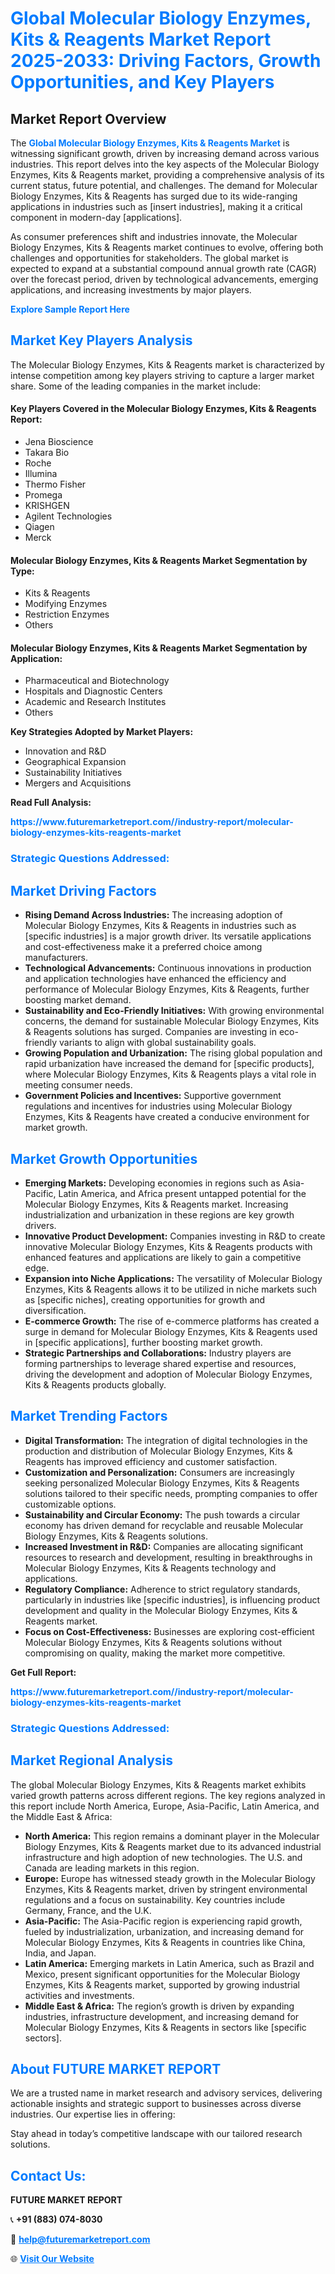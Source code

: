 <h1 style="color: #007BFF;">Global Molecular Biology Enzymes, Kits & Reagents Market Report 2025-2033: Driving Factors, Growth Opportunities, and Key Players</h1>

<section id="overview">
<h2>Market Report Overview</h2>
<p>The <a href="https://www.futuremarketreport.com//industry-report/molecular-biology-enzymes-kits-reagents-market" style="color: #007BFF; text-decoration: none;"><strong>Global Molecular Biology Enzymes, Kits & Reagents Market</strong></a> is witnessing significant growth, driven by increasing demand across various industries. This report delves into the key aspects of the Molecular Biology Enzymes, Kits & Reagents market, providing a comprehensive analysis of its current status, future potential, and challenges. The demand for Molecular Biology Enzymes, Kits & Reagents has surged due to its wide-ranging applications in industries such as [insert industries], making it a critical component in modern-day [applications].</p>
<p>As consumer preferences shift and industries innovate, the Molecular Biology Enzymes, Kits & Reagents market continues to evolve, offering both challenges and opportunities for stakeholders. The global market is expected to expand at a substantial compound annual growth rate (CAGR) over the forecast period, driven by technological advancements, emerging applications, and increasing investments by major players.</p>
</section>

<section id="overview">
<p><a href="https://www.futuremarketreport.com//request-sample/reportId=52506" style="color: #007BFF; text-decoration: none;"><strong>Explore Sample Report Here</strong></a></p>
</section>

<section id="key-players">
<h2 style="color: #007BFF;">Market Key Players Analysis</h2>
<p>The Molecular Biology Enzymes, Kits & Reagents market is characterized by intense competition among key players striving to capture a larger market share. Some of the leading companies in the market include:</p>
<h4>Key Players Covered in the Molecular Biology Enzymes, Kits & Reagents Report:</h4>
<ul><li>Jena Bioscience</li><li>Takara Bio</li><li>Roche</li><li>Illumina</li><li>Thermo Fisher</li><li>Promega</li><li>KRISHGEN</li><li>Agilent Technologies</li><li>Qiagen</li><li>Merck</li></ul>
<h4>Molecular Biology Enzymes, Kits & Reagents Market Segmentation by Type:</h4>
<ul><li>Kits &amp; Reagents</li><li>Modifying Enzymes</li><li>Restriction Enzymes</li><li>Others</li></ul>

<h4>Molecular Biology Enzymes, Kits & Reagents Market Segmentation by Application:</h4>
<ul><li>Pharmaceutical and Biotechnology</li><li>Hospitals and Diagnostic Centers</li><li>Academic and Research Institutes</li><li>Others</li></ul>
<p><strong>Key Strategies Adopted by Market Players:</strong></p>
<ul>
<li>Innovation and R&D</li>
<li>Geographical Expansion</li>
<li>Sustainability Initiatives</li>
<li>Mergers and Acquisitions</li>
</ul>
</section>

<section>
<p><strong>Read Full Analysis: </strong></p><a href="https://www.futuremarketreport.com//industry-report/molecular-biology-enzymes-kits-reagents-market" style="color: #007BFF; text-decoration: none;"><strong>https://www.futuremarketreport.com//industry-report/molecular-biology-enzymes-kits-reagents-market</strong></a>
<h3 style="color: #007BFF;">Strategic Questions Addressed:</h3>
</section>

<section id="driving-factors">
<h2 style="color: #007BFF;">Market Driving Factors</h2>
<ul>
<li><strong>Rising Demand Across Industries:</strong> The increasing adoption of Molecular Biology Enzymes, Kits & Reagents in industries such as [specific industries] is a major growth driver. Its versatile applications and cost-effectiveness make it a preferred choice among manufacturers.</li>
<li><strong>Technological Advancements:</strong> Continuous innovations in production and application technologies have enhanced the efficiency and performance of Molecular Biology Enzymes, Kits & Reagents, further boosting market demand.</li>
<li><strong>Sustainability and Eco-Friendly Initiatives:</strong> With growing environmental concerns, the demand for sustainable Molecular Biology Enzymes, Kits & Reagents solutions has surged. Companies are investing in eco-friendly variants to align with global sustainability goals.</li>
<li><strong>Growing Population and Urbanization:</strong> The rising global population and rapid urbanization have increased the demand for [specific products], where Molecular Biology Enzymes, Kits & Reagents plays a vital role in meeting consumer needs.</li>
<li><strong>Government Policies and Incentives:</strong> Supportive government regulations and incentives for industries using Molecular Biology Enzymes, Kits & Reagents have created a conducive environment for market growth.</li>
</ul>
</section>

<section id="growth-opportunities">
<h2 style="color: #007BFF;">Market Growth Opportunities</h2>
<ul>
<li><strong>Emerging Markets:</strong> Developing economies in regions such as Asia-Pacific, Latin America, and Africa present untapped potential for the Molecular Biology Enzymes, Kits & Reagents market. Increasing industrialization and urbanization in these regions are key growth drivers.</li>
<li><strong>Innovative Product Development:</strong> Companies investing in R&D to create innovative Molecular Biology Enzymes, Kits & Reagents products with enhanced features and applications are likely to gain a competitive edge.</li>
<li><strong>Expansion into Niche Applications:</strong> The versatility of Molecular Biology Enzymes, Kits & Reagents allows it to be utilized in niche markets such as [specific niches], creating opportunities for growth and diversification.</li>
<li><strong>E-commerce Growth:</strong> The rise of e-commerce platforms has created a surge in demand for Molecular Biology Enzymes, Kits & Reagents used in [specific applications], further boosting market growth.</li>
<li><strong>Strategic Partnerships and Collaborations:</strong> Industry players are forming partnerships to leverage shared expertise and resources, driving the development and adoption of Molecular Biology Enzymes, Kits & Reagents products globally.</li>
</ul>
</section>

<section id="trending-factors">
<h2 style="color: #007BFF;">Market Trending Factors</h2>
<ul>
<li><strong>Digital Transformation:</strong> The integration of digital technologies in the production and distribution of Molecular Biology Enzymes, Kits & Reagents has improved efficiency and customer satisfaction.</li>
<li><strong>Customization and Personalization:</strong> Consumers are increasingly seeking personalized Molecular Biology Enzymes, Kits & Reagents solutions tailored to their specific needs, prompting companies to offer customizable options.</li>
<li><strong>Sustainability and Circular Economy:</strong> The push towards a circular economy has driven demand for recyclable and reusable Molecular Biology Enzymes, Kits & Reagents solutions.</li>
<li><strong>Increased Investment in R&D:</strong> Companies are allocating significant resources to research and development, resulting in breakthroughs in Molecular Biology Enzymes, Kits & Reagents technology and applications.</li>
<li><strong>Regulatory Compliance:</strong> Adherence to strict regulatory standards, particularly in industries like [specific industries], is influencing product development and quality in the Molecular Biology Enzymes, Kits & Reagents market.</li>
<li><strong>Focus on Cost-Effectiveness:</strong> Businesses are exploring cost-efficient Molecular Biology Enzymes, Kits & Reagents solutions without compromising on quality, making the market more competitive.</li>
</ul>
</section>

<section>
<p><strong>Get Full Report: </strong></p><a href="https://www.futuremarketreport.com//industry-report/molecular-biology-enzymes-kits-reagents-market" style="color: #007BFF; text-decoration: none;"><strong>https://www.futuremarketreport.com//industry-report/molecular-biology-enzymes-kits-reagents-market</strong></a>
<h3 style="color: #007BFF;">Strategic Questions Addressed:</h3>
</section>


<section id="regional-analysis">
<h2 style="color: #007BFF;">Market Regional Analysis</h2>
<p>The global Molecular Biology Enzymes, Kits & Reagents market exhibits varied growth patterns across different regions. The key regions analyzed in this report include North America, Europe, Asia-Pacific, Latin America, and the Middle East & Africa:</p>
<ul>
<li><strong>North America:</strong> This region remains a dominant player in the Molecular Biology Enzymes, Kits & Reagents market due to its advanced industrial infrastructure and high adoption of new technologies. The U.S. and Canada are leading markets in this region.</li>
<li><strong>Europe:</strong> Europe has witnessed steady growth in the Molecular Biology Enzymes, Kits & Reagents market, driven by stringent environmental regulations and a focus on sustainability. Key countries include Germany, France, and the U.K.</li>
<li><strong>Asia-Pacific:</strong> The Asia-Pacific region is experiencing rapid growth, fueled by industrialization, urbanization, and increasing demand for Molecular Biology Enzymes, Kits & Reagents in countries like China, India, and Japan.</li>
<li><strong>Latin America:</strong> Emerging markets in Latin America, such as Brazil and Mexico, present significant opportunities for the Molecular Biology Enzymes, Kits & Reagents market, supported by growing industrial activities and investments.</li>
<li><strong>Middle East & Africa:</strong> The region’s growth is driven by expanding industries, infrastructure development, and increasing demand for Molecular Biology Enzymes, Kits & Reagents in sectors like [specific sectors].</li>
</ul>
</section>

<footer>
<h2 style="color: #007BFF;">About FUTURE MARKET REPORT</h2>
<p>We are a trusted name in market research and advisory services, delivering actionable insights and strategic support to businesses across diverse industries. Our expertise lies in offering:</p>

<p>Stay ahead in today’s competitive landscape with our tailored research solutions.</p>

<h2 style="color: #007BFF;">Contact Us:</h2>
<p><strong>FUTURE MARKET REPORT</strong></p>
<p>📞 <strong>+91 (883) 074-8030</strong></p>
<p>📧 <strong><a href="mailto:help@futuremarketreport.com" style="color: #007BFF;">help@futuremarketreport.com</a></strong></p>
<p>🌐 <strong><a href="https://www.futuremarketreport.com/" style="color: #007BFF;">Visit Our Website</a></strong></p>
</footer>
